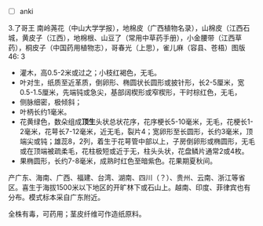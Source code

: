 * [ ] anki


3.了哥王 南岭荛花（中山大学学报），地棉皮（广西植物名录），山棉皮（江西石城，黄皮子（江西），地棉根、山豆了（常用中草药手册），小金腰带（江西草药），桐皮子（中国药用植物志），哥春光（上思），雀儿麻（容县、苍梧）图版46: 3

* 灌木，高0.5-2米或过之；小枝红褐色，无毛。
* 叶对生，纸质至近革质，倒卵形、椭圆状长圆形或披针形，长2-5厘米，宽0.5-1.5厘米，先端钝或急尖，基部阔楔形或窄楔形，干时棕红色，无毛，
* 侧脉细密，极倾斜；
* 叶柄长约1毫米。
* 花黄绿色，数朵组成**顶生**头状总状花序，花序梗长5-10毫米，无毛，花梗长1-2毫米，花萼长7-12毫米，近无毛，裂片4；宽卵形至长圆形，长约3毫米，顶端尖或钝；雄蕊8，2列，着生于花萼管中部以上，子房倒卵形或椭圆形，无毛或在顶端被疏柔毛，花柱极短或近于无，柱头头状，花盘鳞片通常2或4枚。
* 果椭圆形，长约7-8毫米，成熟时红色至暗紫色。花果期夏秋间。

产广东、海南、广西、福建、台湾、湖南、四川（？）、贵州、云南、浙江等省区。喜生于海拔1500米以下地区的开旷林下或石山上。越南、印度、菲律宾也有分布。模式标本采自广东附近。

全株有毒，可药用；茎皮纤维可作造纸原料。